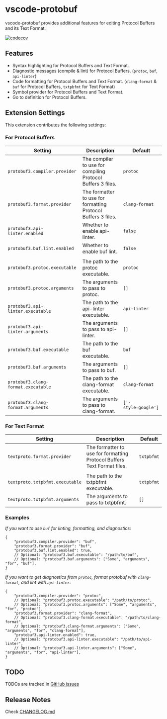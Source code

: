 # vscode-protobuf

vscode-protobuf provides additional features for editing Protocol Buffers and its Text Format.

[![codecov](https://codecov.io/gh/jeongukjae/vscode-protobuf/branch/main/graph/badge.svg?token=cfa725IQ9j)](https://codecov.io/gh/jeongukjae/vscode-protobuf)

## Features

* Syntax highlighting for Protocol Buffers and Text Format.
* Diagnostic messages (compile & lint) for Protocol Buffers. (`protoc`, `buf`, `api-linter`)
* Code formatting for Protocol Buffers and Text Format. (`clang-format` & `buf` for Protocol Buffers, `txtpbfmt` for Text Format)
* Symbol provider for Protocol Buffers and Text Format.
* Go to definition for Protocol Buffers.

<!-- Describe specific features of your extension including screenshots of your extension in action. Image paths are relative to this README file.

For example if there is an image subfolder under your extension project workspace:

\!\[feature X\]\(images/feature-x.png\)

> Tip: Many popular extensions utilize animations. This is an excellent way to show off your extension! We recommend short, focused animations that are easy to follow. -->

## Extension Settings

This extension contributes the following settings:

### For Protocol Buffers

| Setting | Description | Default |
| --- | --- | --- |
| `protobuf3.compiler.provider` | The compiler to use for compiling Protocol Buffers 3 files. | `protoc` |
| `protobuf3.format.provider` | The formatter to use for formatting Protocol Buffers 3 files. |`clang-format` |
| `protobuf3.api-linter.enabled` | Whether to enable api-linter. | `false` |
| `protobuf3.buf.lint.enabled` | Whether to enable buf lint. | `false` |
||||
| `protobuf3.protoc.executable` | The path to the protoc executable. | `protoc` |
| `protobuf3.protoc.arguments` | The arguments to pass to protoc. | `[]` |
| `protobuf3.api-linter.executable` | The path to the api-linter executable. | `api-linter` |
| `protobuf3.api-linter.arguments` | The arguments to pass to api-linter. | `[]` |
| `protobuf3.buf.executable` | The path to the buf executable. | `buf` |
| `protobuf3.buf.arguments` | The arguments to pass to buf. | `[]` |
| `protobuf3.clang-format.executable` | The path to the clang-format executable. | `clang-format` |
| `protobuf3.clang-format.arguments` | The arguments to pass to clang-format. | `['-style=google']` |

### For Text Format

| Setting | Description | Default |
| --- | --- | --- |
| `textproto.format.provider` | The formatter to use for formatting Protocol Buffers Text Format files. | `txtpbfmt` |
||||
| `textproto.txtpbfmt.executable` | The path to the txtpbfmt executable. | `txtpbfmt` |
| `textproto.txtpbfmt.arguments` | The arguments to pass to txtpbfmt. | `[]` |

### Examples

*If you want to use `buf` for linting, formatting, and diagnostics:*

```jsonc
{
    "protobuf3.compiler.provider": "buf",
    "protobuf3.format.provider": "buf",
    "protobuf3.buf.lint.enabled": true,
    // Optional: "protobuf3.buf.executable": "/path/to/buf",
    // Optional: "protobuf3.buf.arguments": ["Some", "arguments", "for", "buf"],
}
```

*If you want to get diagnostics from `protoc`, format protobuf with `clang-format`, and lint with `api-linter`:*

```jsonc
{
    "protobuf3.compiler.provider": "protoc",
    // Optional: "protobuf3.protoc.executable": "/path/to/protoc",
    // Optional: "protobuf3.protoc.arguments": ["Some", "arguments", "for", "protoc"],
    "protobuf3.format.provider": "clang-format",
    // Optional: "protobuf3.clang-format.executable": "/path/to/clang-format",
    // Optional: "protobuf3.clang-format.arguments": ["Some", "arguments", "for", "clang-format"],
    "protobuf3.api-linter.enabled": true,
    // Optional: "protobuf3.api-linter.executable": "/path/to/api-linter",
    // Optional: "protobuf3.api-linter.arguments": ["Some", "arguments", "for", "api-linter"],
}
```

## TODO

TODOs are tracked in [GitHub issues](https://github.com/jeongukjae/vscode-protobuf/issues)

## Release Notes

Check [CHANGELOG.md](./CHANGELOG.md)
